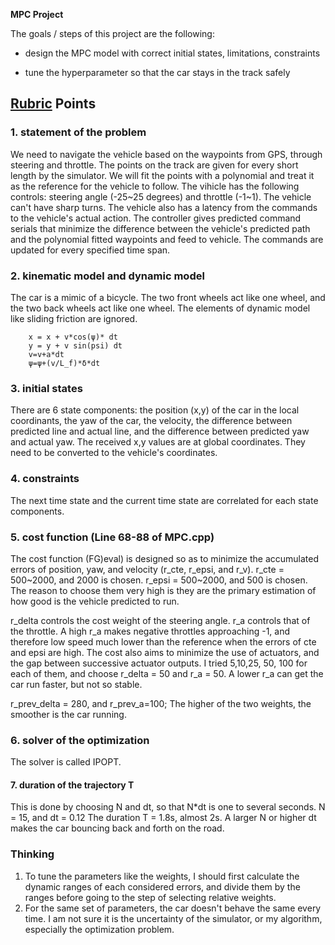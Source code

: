 **MPC Project**

The goals / steps of this project are the following:

* design the MPC model with correct initial states, limitations, constraints

* tune the hyperparameter so that the car stays in the track safely

## [Rubric](https://review.udacity.com/#!/rubrics/896/view) Points

### 1. statement of the problem
We need to navigate the vehicle based on the waypoints from GPS, through steering and throttle. The points on the track are given for every short length by the simulator. We will fit the points with a polynomial and treat it as the reference for the vehicle to follow. The vihicle has the following controls: steering angle (-25~25 degrees) and throttle (-1~1). The vehicle can't have sharp turns. The vehicle also has a latency from the commands to the vehicle's actual action. The controller gives predicted command serials that minimize the difference between the vehicle's predicted path and the polynomial fitted waypoints and feed to vehicle. The commands are updated for every specified time span.

### 2. kinematic model and dynamic model
The car is a mimic of a bicycle. The two front wheels act like one wheel, and the two back wheels act like one wheel. The elements of dynamic model like sliding friction are ignored.
```
    x = x + v*cos(ψ)* dt
    y = y + v sin(psi) dt
    v=v+a*dt
    ψ=ψ+(v/L_f)*δ*dt
```
### 3. initial states 
There are 6 state components: the position (x,y) of the car in the local coordinants, the yaw of the car, the velocity, the difference between predicted line and actual line, and the difference between predicted yaw and actual yaw.
The received x,y values are at global coordinates. They need to be converted to the vehicle's coordinates.

### 4. constraints
The next time state and the current time state are correlated for each state components. 

### 5. cost function (Line 68-88 of MPC.cpp)
The cost function (FG)eval) is designed so as to minimize the accumulated errors of position, yaw, and velocity (r_cte, r_epsi, and r_v).
r_cte = 500~2000, and 2000 is chosen.
r_epsi = 500~2000, and 500 is chosen.
The reason to choose them very high is they are the primary estimation of how good is the vehicle predicted to run. 

r_delta controls the cost weight of the steering angle. r_a controls that of the throttle. A high r_a makes negative throttles approaching -1, and therefore low speed much lower than the reference when the errors of cte and epsi are high. 
The cost also aims to minimize the use of actuators, and the gap between successive actuator outputs.
I tried 5,10,25, 50, 100 for each of them, and choose r_delta = 50 and r_a = 50.  A lower r_a can get the car run faster, but not so stable.

r_prev_delta = 280, and r_prev_a=100; The higher of the two weights, the smoother is the car running.

### 6. solver of the optimization
The solver is called IPOPT.

#### 7. duration of the trajectory T
This is done by choosing N and dt, so that N*dt is one to several seconds. 
N = 15, and dt = 0.12
The duration T = 1.8s, almost 2s. A larger N or higher dt makes the car bouncing back and forth on the road.

### Thinking
1. To tune the parameters like the weights, I should first calculate the dynamic ranges of each considered errors, and divide them by the ranges before going to the step of selecting relative weights.
2. For the same set of parameters, the car doesn't behave the same every time. I am not sure it is the uncertainty of the simulator, or my algorithm, especially the optimization problem.

